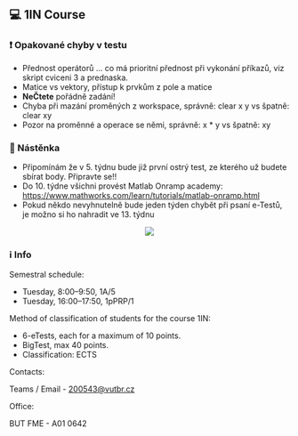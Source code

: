 ## :computer: 1IN Course

### :heavy_exclamation_mark: Opakované chyby v testu

* Přednost operátorů ... co má prioritní přednost při vykonání příkazů, viz skript cviceni 3 a prednaska.
* Matice vs vektory, přístup k prvkům z pole a matice
* **NeČtete** pořádně zadání! 
* Chyba při mazání proměných z workspace, správně: clear x y vs špatně: clear xy
* Pozor na proměnné a operace se němi, správně: x * y vs špatně: xy 

### :newspaper: Nástěnka 

* Připomínám že v 5. týdnu bude již první ostrý test, ze kterého už budete sbírat body. Připravte se!!
* Do 10. týdne všichni provést Matlab Onramp academy: https://www.mathworks.com/learn/tutorials/matlab-onramp.html
* Pokud někdo nevyhnutelně bude jeden týden chybět při psaní e-Testů, je možno si ho nahradit ve 13. týdnu

<p align="center"><img src="https://i.imgflip.com/6wwd1x.jpg"/></center></p>

### :information_source: Info

Semestral schedule:

* Tuesday, 8:00–9:50, 1A/5
* Tuesday, 16:00–17:50, 1pPRP/1

Method of classification of students for the course 1IN:

* 6-eTests, each for a maximum of 10 points.
* BigTest, max 40 points.
* Classification: ECTS

Contacts:

Teams / Email - 200543@vutbr.cz

Office:

BUT FME - A01 0642
